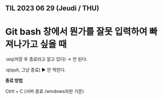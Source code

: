 ## TIL 2023 06 29 (Jeudi / THU)

<h1>Git bash 창에서 뭔가를 잘못 입력하여 빠져나가고 싶을 때</h1>

:wq(저장 후 종료라고 알고 있다) → 안 된다.

:q(quit, 그냥 종료) ▶ 안 먹힌다.


**종료 방법**

Ctrtl + C (서버 종료 /windows자판 기준)